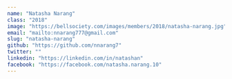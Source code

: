 ```yaml
---
name: "Natasha Narang"
class: "2018"
image: "https://bellsociety.com/images/members/2018/natasha-narang.jpg"
email: "mailto:nnarang777@gmail.com"
slug: "natasha-narang"
github: "https://github.com/nnarang7"
twitter: ""
linkedin: "https://linkedin.com/in/natashan"
facebook: "https://facebook.com/natasha.narang.10"
---
```

